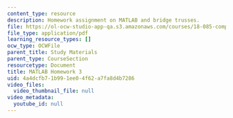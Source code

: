 ```yaml
---
content_type: resource
description: Homework assignment on MATLAB and bridge trusses.
file: https://ol-ocw-studio-app-qa.s3.amazonaws.com/courses/18-085-computational-science-and-engineering-i-fall-2008/4a4dcfb71b991ee04f62a7fa8d4b7286_matlab3.pdf
file_type: application/pdf
learning_resource_types: []
ocw_type: OCWFile
parent_title: Study Materials
parent_type: CourseSection
resourcetype: Document
title: MATLAB Homework 3
uid: 4a4dcfb7-1b99-1ee0-4f62-a7fa8d4b7286
video_files:
  video_thumbnail_file: null
video_metadata:
  youtube_id: null
---
```


